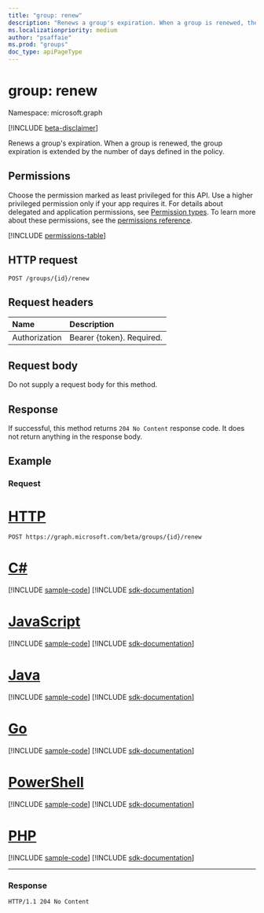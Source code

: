 ```yaml
---
title: "group: renew"
description: "Renews a group's expiration. When a group is renewed, the group expiration is extended by the number of days defined in the policy."
ms.localizationpriority: medium
author: "psaffaie"
ms.prod: "groups"
doc_type: apiPageType
---
```


# group: renew

Namespace: microsoft.graph

[!INCLUDE [beta-disclaimer](../../includes/beta-disclaimer.md)]

Renews a group's expiration. When a group is renewed, the group expiration is extended by the number of days defined in the policy.

## Permissions

Choose the permission marked as least privileged for this API. Use a higher privileged permission only if your app requires it. For details about delegated and application permissions, see [Permission types](/graph/permissions-overview#permission-types). To learn more about these permissions, see the [permissions reference](/graph/permissions-reference).

<!-- { "blockType": "permissions", "name": "group_renew" } -->
[!INCLUDE [permissions-table](../includes/permissions/group-renew-permissions.md)]

## HTTP request

<!-- { "blockType": "ignored" } -->

```http
POST /groups/{id}/renew
```

## Request headers

| Name          | Description               |
| :------------ | :------------------------ |
| Authorization | Bearer {token}. Required. |

## Request body

Do not supply a request body for this method.

## Response

If successful, this method returns `204 No Content` response code. It does not return anything in the response body.

## Example

### Request

# [HTTP](#tab/http)

<!-- {
  "blockType": "request",
  "name": "group_renew"
}-->

```http
POST https://graph.microsoft.com/beta/groups/{id}/renew
```

# [C#](#tab/csharp)
[!INCLUDE [sample-code](../includes/snippets/csharp/group-renew-csharp-snippets.md)]
[!INCLUDE [sdk-documentation](../includes/snippets/snippets-sdk-documentation-link.md)]

# [JavaScript](#tab/javascript)
[!INCLUDE [sample-code](../includes/snippets/javascript/group-renew-javascript-snippets.md)]
[!INCLUDE [sdk-documentation](../includes/snippets/snippets-sdk-documentation-link.md)]

# [Java](#tab/java)
[!INCLUDE [sample-code](../includes/snippets/java/group-renew-java-snippets.md)]
[!INCLUDE [sdk-documentation](../includes/snippets/snippets-sdk-documentation-link.md)]

# [Go](#tab/go)
[!INCLUDE [sample-code](../includes/snippets/go/group-renew-go-snippets.md)]
[!INCLUDE [sdk-documentation](../includes/snippets/snippets-sdk-documentation-link.md)]

# [PowerShell](#tab/powershell)
[!INCLUDE [sample-code](../includes/snippets/powershell/group-renew-powershell-snippets.md)]
[!INCLUDE [sdk-documentation](../includes/snippets/snippets-sdk-documentation-link.md)]

# [PHP](#tab/php)
[!INCLUDE [sample-code](../includes/snippets/php/group-renew-php-snippets.md)]
[!INCLUDE [sdk-documentation](../includes/snippets/snippets-sdk-documentation-link.md)]

---

### Response

<!-- {
  "blockType": "response"
} -->

```http
HTTP/1.1 204 No Content
```
